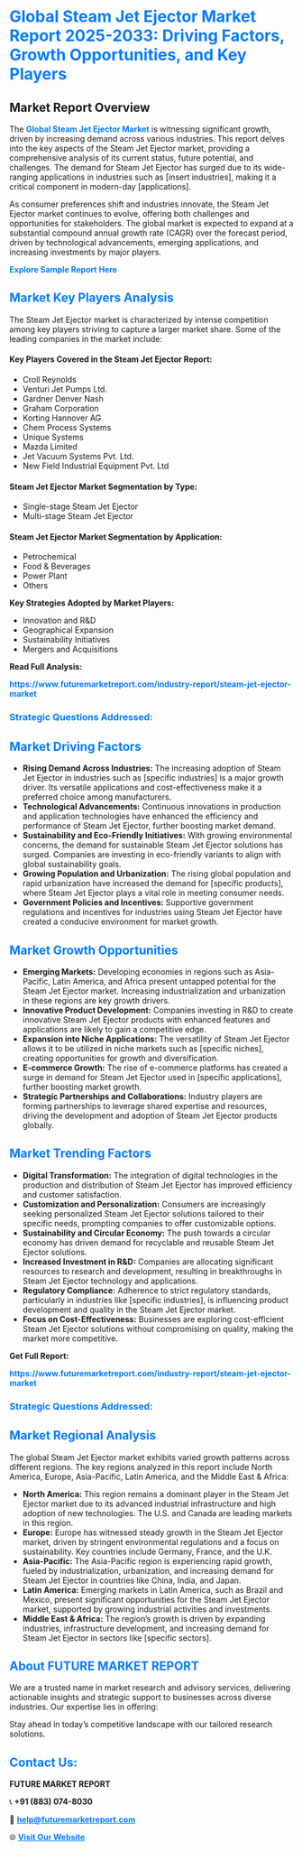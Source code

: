 <h1 style="color: #007BFF;">Global Steam Jet Ejector Market Report 2025-2033: Driving Factors, Growth Opportunities, and Key Players</h1>

<section id="overview">
<h2>Market Report Overview</h2>
<p>The <a href="https://www.futuremarketreport.com/industry-report/steam-jet-ejector-market" style="color: #007BFF; text-decoration: none;"><strong>Global Steam Jet Ejector Market</strong></a> is witnessing significant growth, driven by increasing demand across various industries. This report delves into the key aspects of the Steam Jet Ejector market, providing a comprehensive analysis of its current status, future potential, and challenges. The demand for Steam Jet Ejector has surged due to its wide-ranging applications in industries such as [insert industries], making it a critical component in modern-day [applications].</p>
<p>As consumer preferences shift and industries innovate, the Steam Jet Ejector market continues to evolve, offering both challenges and opportunities for stakeholders. The global market is expected to expand at a substantial compound annual growth rate (CAGR) over the forecast period, driven by technological advancements, emerging applications, and increasing investments by major players.</p>
</section>

<section id="overview">
<p><a href="https://www.futuremarketreport.com/request-sample/reportId=105092" style="color: #007BFF; text-decoration: none;"><strong>Explore Sample Report Here</strong></a></p>
</section>

<section id="key-players">
<h2 style="color: #007BFF;">Market Key Players Analysis</h2>
<p>The Steam Jet Ejector market is characterized by intense competition among key players striving to capture a larger market share. Some of the leading companies in the market include:</p>
<h4>Key Players Covered in the Steam Jet Ejector Report:</h4>
<ul><li>Croll Reynolds</li><li>Venturi Jet Pumps Ltd.</li><li>Gardner Denver Nash</li><li>Graham Corporation</li><li>Korting Hannover AG</li><li>Chem Process Systems</li><li>Unique Systems</li><li>Mazda Limited</li><li>Jet Vacuum Systems Pvt. Ltd.</li><li>New Field Industrial Equipment Pvt. Ltd</li></ul>
<h4>Steam Jet Ejector Market Segmentation by Type:</h4>
<ul><li>Single-stage Steam Jet Ejector</li><li>Multi-stage Steam Jet Ejector</li></ul>

<h4>Steam Jet Ejector Market Segmentation by Application:</h4>
<ul><li>Petrochemical</li><li>Food &amp; Beverages</li><li>Power Plant</li><li>Others</li></ul>
<p><strong>Key Strategies Adopted by Market Players:</strong></p>
<ul>
<li>Innovation and R&D</li>
<li>Geographical Expansion</li>
<li>Sustainability Initiatives</li>
<li>Mergers and Acquisitions</li>
</ul>
</section>

<section>
<p><strong>Read Full Analysis: </strong></p><a href="https://www.futuremarketreport.com/industry-report/steam-jet-ejector-market" style="color: #007BFF; text-decoration: none;"><strong>https://www.futuremarketreport.com/industry-report/steam-jet-ejector-market</strong></a>
<h3 style="color: #007BFF;">Strategic Questions Addressed:</h3>
</section>

<section id="driving-factors">
<h2 style="color: #007BFF;">Market Driving Factors</h2>
<ul>
<li><strong>Rising Demand Across Industries:</strong> The increasing adoption of Steam Jet Ejector in industries such as [specific industries] is a major growth driver. Its versatile applications and cost-effectiveness make it a preferred choice among manufacturers.</li>
<li><strong>Technological Advancements:</strong> Continuous innovations in production and application technologies have enhanced the efficiency and performance of Steam Jet Ejector, further boosting market demand.</li>
<li><strong>Sustainability and Eco-Friendly Initiatives:</strong> With growing environmental concerns, the demand for sustainable Steam Jet Ejector solutions has surged. Companies are investing in eco-friendly variants to align with global sustainability goals.</li>
<li><strong>Growing Population and Urbanization:</strong> The rising global population and rapid urbanization have increased the demand for [specific products], where Steam Jet Ejector plays a vital role in meeting consumer needs.</li>
<li><strong>Government Policies and Incentives:</strong> Supportive government regulations and incentives for industries using Steam Jet Ejector have created a conducive environment for market growth.</li>
</ul>
</section>

<section id="growth-opportunities">
<h2 style="color: #007BFF;">Market Growth Opportunities</h2>
<ul>
<li><strong>Emerging Markets:</strong> Developing economies in regions such as Asia-Pacific, Latin America, and Africa present untapped potential for the Steam Jet Ejector market. Increasing industrialization and urbanization in these regions are key growth drivers.</li>
<li><strong>Innovative Product Development:</strong> Companies investing in R&D to create innovative Steam Jet Ejector products with enhanced features and applications are likely to gain a competitive edge.</li>
<li><strong>Expansion into Niche Applications:</strong> The versatility of Steam Jet Ejector allows it to be utilized in niche markets such as [specific niches], creating opportunities for growth and diversification.</li>
<li><strong>E-commerce Growth:</strong> The rise of e-commerce platforms has created a surge in demand for Steam Jet Ejector used in [specific applications], further boosting market growth.</li>
<li><strong>Strategic Partnerships and Collaborations:</strong> Industry players are forming partnerships to leverage shared expertise and resources, driving the development and adoption of Steam Jet Ejector products globally.</li>
</ul>
</section>

<section id="trending-factors">
<h2 style="color: #007BFF;">Market Trending Factors</h2>
<ul>
<li><strong>Digital Transformation:</strong> The integration of digital technologies in the production and distribution of Steam Jet Ejector has improved efficiency and customer satisfaction.</li>
<li><strong>Customization and Personalization:</strong> Consumers are increasingly seeking personalized Steam Jet Ejector solutions tailored to their specific needs, prompting companies to offer customizable options.</li>
<li><strong>Sustainability and Circular Economy:</strong> The push towards a circular economy has driven demand for recyclable and reusable Steam Jet Ejector solutions.</li>
<li><strong>Increased Investment in R&D:</strong> Companies are allocating significant resources to research and development, resulting in breakthroughs in Steam Jet Ejector technology and applications.</li>
<li><strong>Regulatory Compliance:</strong> Adherence to strict regulatory standards, particularly in industries like [specific industries], is influencing product development and quality in the Steam Jet Ejector market.</li>
<li><strong>Focus on Cost-Effectiveness:</strong> Businesses are exploring cost-efficient Steam Jet Ejector solutions without compromising on quality, making the market more competitive.</li>
</ul>
</section>

<section>
<p><strong>Get Full Report: </strong></p><a href="https://www.futuremarketreport.com/industry-report/steam-jet-ejector-market" style="color: #007BFF; text-decoration: none;"><strong>https://www.futuremarketreport.com/industry-report/steam-jet-ejector-market</strong></a>
<h3 style="color: #007BFF;">Strategic Questions Addressed:</h3>
</section>


<section id="regional-analysis">
<h2 style="color: #007BFF;">Market Regional Analysis</h2>
<p>The global Steam Jet Ejector market exhibits varied growth patterns across different regions. The key regions analyzed in this report include North America, Europe, Asia-Pacific, Latin America, and the Middle East & Africa:</p>
<ul>
<li><strong>North America:</strong> This region remains a dominant player in the Steam Jet Ejector market due to its advanced industrial infrastructure and high adoption of new technologies. The U.S. and Canada are leading markets in this region.</li>
<li><strong>Europe:</strong> Europe has witnessed steady growth in the Steam Jet Ejector market, driven by stringent environmental regulations and a focus on sustainability. Key countries include Germany, France, and the U.K.</li>
<li><strong>Asia-Pacific:</strong> The Asia-Pacific region is experiencing rapid growth, fueled by industrialization, urbanization, and increasing demand for Steam Jet Ejector in countries like China, India, and Japan.</li>
<li><strong>Latin America:</strong> Emerging markets in Latin America, such as Brazil and Mexico, present significant opportunities for the Steam Jet Ejector market, supported by growing industrial activities and investments.</li>
<li><strong>Middle East & Africa:</strong> The region’s growth is driven by expanding industries, infrastructure development, and increasing demand for Steam Jet Ejector in sectors like [specific sectors].</li>
</ul>
</section>

<footer>
<h2 style="color: #007BFF;">About FUTURE MARKET REPORT</h2>
<p>We are a trusted name in market research and advisory services, delivering actionable insights and strategic support to businesses across diverse industries. Our expertise lies in offering:</p>

<p>Stay ahead in today’s competitive landscape with our tailored research solutions.</p>

<h2 style="color: #007BFF;">Contact Us:</h2>
<p><strong>FUTURE MARKET REPORT</strong></p>
<p>📞 <strong>+91 (883) 074-8030</strong></p>
<p>📧 <strong><a href="mailto:help@futuremarketreport.com" style="color: #007BFF;">help@futuremarketreport.com</a></strong></p>
<p>🌐 <strong><a href="https://www.futuremarketreport.com/" style="color: #007BFF;">Visit Our Website</a></strong></p>
</footer>